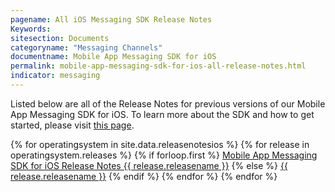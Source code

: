 ```yaml
---
pagename: All iOS Messaging SDK Release Notes
Keywords:
sitesection: Documents
categoryname: "Messaging Channels"
documentname: Mobile App Messaging SDK for iOS
permalink: mobile-app-messaging-sdk-for-ios-all-release-notes.html
indicator: messaging
---
```


Listed below are all of the Release Notes for previous versions of our Mobile App Messaging SDK for iOS. To learn more about the SDK and how to get started, please visit [this page](/mobile-app-messaging-sdk-for-ios-quick-start.html).

{% for operatingsystem in site.data.releasenotesios %}
{% for release in operatingsystem.releases %}
{% if forloop.first %}
<a href="mobile-app-messaging-sdk-for-ios-release-notes.html">Mobile App Messaging SDK for iOS Release Notes {{ release.releasename }}</a>
{% else %}
<a href="/{{ release.releasename | slugify }}.html">{{ release.releasename }}</a>
{% endif %}
{% endfor %}
{% endfor %}
